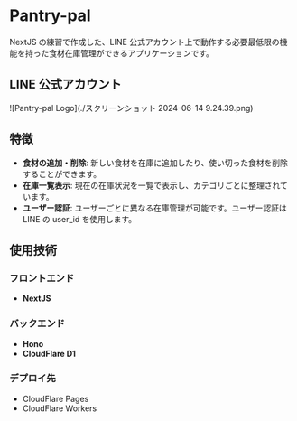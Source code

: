# Pantry-pal

NextJS の練習で作成した、LINE 公式アカウント上で動作する必要最低限の機能を持った食材在庫管理ができるアプリケーションです。

## LINE 公式アカウント

![Pantry-pal Logo](./スクリーンショット 2024-06-14 9.24.39.png)

## 特徴

- **食材の追加・削除**: 新しい食材を在庫に追加したり、使い切った食材を削除することができます。
- **在庫一覧表示**: 現在の在庫状況を一覧で表示し、カテゴリごとに整理されています。
- **ユーザー認証**: ユーザーごとに異なる在庫管理が可能です。ユーザー認証は
  LINE の user_id を使用します。

## 使用技術

### フロントエンド

- **NextJS**

### バックエンド

- **Hono**
- **CloudFlare D1**

### デプロイ先

- CloudFlare Pages
- CloudFlare Workers
